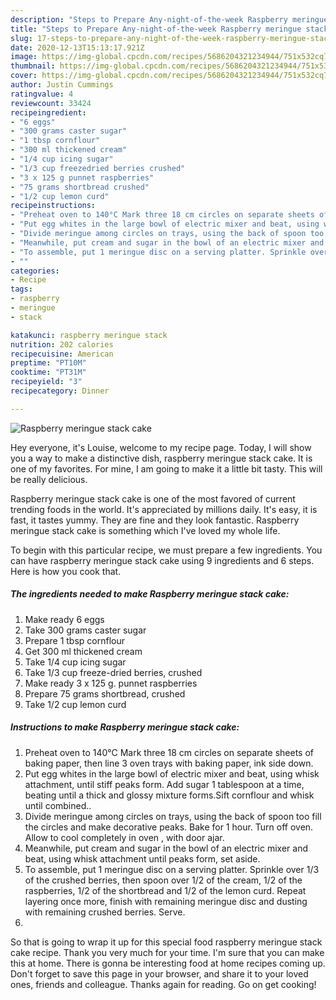 ```yaml
---
description: "Steps to Prepare Any-night-of-the-week Raspberry meringue stack cake"
title: "Steps to Prepare Any-night-of-the-week Raspberry meringue stack cake"
slug: 17-steps-to-prepare-any-night-of-the-week-raspberry-meringue-stack-cake
date: 2020-12-13T15:13:17.921Z
image: https://img-global.cpcdn.com/recipes/5686204321234944/751x532cq70/raspberry-meringue-stack-cake-recipe-main-photo.jpg
thumbnail: https://img-global.cpcdn.com/recipes/5686204321234944/751x532cq70/raspberry-meringue-stack-cake-recipe-main-photo.jpg
cover: https://img-global.cpcdn.com/recipes/5686204321234944/751x532cq70/raspberry-meringue-stack-cake-recipe-main-photo.jpg
author: Justin Cummings
ratingvalue: 4
reviewcount: 33424
recipeingredient:
- "6 eggs"
- "300 grams caster sugar"
- "1 tbsp cornflour"
- "300 ml thickened cream"
- "1/4 cup icing sugar"
- "1/3 cup freezedried berries crushed"
- "3 x 125 g punnet raspberries"
- "75 grams shortbread crushed"
- "1/2 cup lemon curd"
recipeinstructions:
- "Preheat oven to 140°C Mark three 18 cm circles on separate sheets of baking paper, then line 3 oven trays with baking paper, ink side down."
- "Put egg whites in the large bowl of electric mixer and beat, using whisk attachment, until stiff peaks form. Add sugar 1 tablespoon at a time, beating until a thick and glossy mixture forms.Sift cornflour and whisk until combined.."
- "Divide meringue among circles on trays, using the back of spoon too fill the circles and make decorative peaks. Bake for 1 hour. Turn off oven. Allow to cool completely in oven , with door ajar."
- "Meanwhile, put cream and sugar in the bowl of an electric mixer and beat, using whisk attachment until peaks form, set aside."
- "To assemble, put 1 meringue disc on a serving platter. Sprinkle over 1/3  of the crushed berries, then spoon over 1/2  of the cream, 1/2  of the raspberries, 1/2  of the shortbread and 1/2 of the lemon curd. Repeat  layering once more, finish with remaining meringue disc and dusting with remaining crushed berries. Serve."
- ""
categories:
- Recipe
tags:
- raspberry
- meringue
- stack

katakunci: raspberry meringue stack 
nutrition: 202 calories
recipecuisine: American
preptime: "PT10M"
cooktime: "PT31M"
recipeyield: "3"
recipecategory: Dinner

---
```



![Raspberry meringue stack cake](https://img-global.cpcdn.com/recipes/5686204321234944/751x532cq70/raspberry-meringue-stack-cake-recipe-main-photo.jpg)

Hey everyone, it's Louise, welcome to my recipe page. Today, I will show you a way to make a distinctive dish, raspberry meringue stack cake. It is one of my favorites. For mine, I am going to make it a little bit tasty. This will be really delicious.



Raspberry meringue stack cake is one of the most favored of current trending foods in the world. It's appreciated by millions daily. It's easy, it is fast, it tastes yummy. They are fine and they look fantastic. Raspberry meringue stack cake is something which I've loved my whole life.


To begin with this particular recipe, we must prepare a few ingredients. You can have raspberry meringue stack cake using 9 ingredients and 6 steps. Here is how you cook that.

<!--inarticleads1-->

##### The ingredients needed to make Raspberry meringue stack cake:

1. Make ready 6 eggs
1. Take 300 grams caster sugar
1. Prepare 1 tbsp cornflour
1. Get 300 ml thickened cream
1. Take 1/4 cup icing sugar
1. Take 1/3 cup freeze-dried berries, crushed
1. Make ready 3 x 125 g. punnet raspberries
1. Prepare 75 grams shortbread, crushed
1. Take 1/2 cup lemon curd




<!--inarticleads2-->

##### Instructions to make Raspberry meringue stack cake:

1. Preheat oven to 140°C Mark three 18 cm circles on separate sheets of baking paper, then line 3 oven trays with baking paper, ink side down.
1. Put egg whites in the large bowl of electric mixer and beat, using whisk attachment, until stiff peaks form. Add sugar 1 tablespoon at a time, beating until a thick and glossy mixture forms.Sift cornflour and whisk until combined..
1. Divide meringue among circles on trays, using the back of spoon too fill the circles and make decorative peaks. Bake for 1 hour. Turn off oven. Allow to cool completely in oven , with door ajar.
1. Meanwhile, put cream and sugar in the bowl of an electric mixer and beat, using whisk attachment until peaks form, set aside.
1. To assemble, put 1 meringue disc on a serving platter. Sprinkle over 1/3  of the crushed berries, then spoon over 1/2  of the cream, 1/2  of the raspberries, 1/2  of the shortbread and 1/2 of the lemon curd. Repeat  layering once more, finish with remaining meringue disc and dusting with remaining crushed berries. Serve.
1. 




So that is going to wrap it up for this special food raspberry meringue stack cake recipe. Thank you very much for your time. I'm sure that you can make this at home. There is gonna be interesting food at home recipes coming up. Don't forget to save this page in your browser, and share it to your loved ones, friends and colleague. Thanks again for reading. Go on get cooking!
